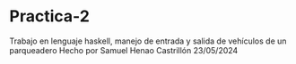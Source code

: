 # Practica-2
Trabajo en lenguaje haskell, manejo de entrada y salida de vehículos de un parqueadero
Hecho por Samuel Henao Castrillón 23/05/2024
